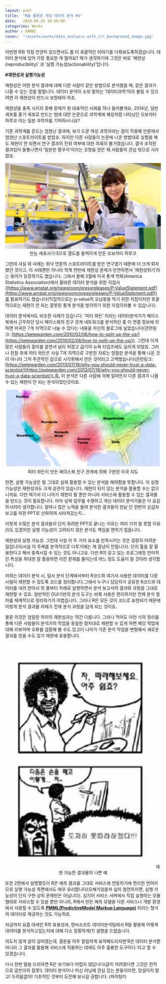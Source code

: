 ```yaml
---
layout: post
title:  "R을 활용한 게임 데이터 분석 #3"
date:   2018-06-28 10:30:00
categories: Works
author : DANBI
cover:  "/assets/works/data_analysis_with_r/r_background_image.jpg"
---
```


이번엔 R와 직접 연관이 있으면서도 좀 더 포괄적인 이야기를 다뤄보도록하겠습니다. 데이터 분석에 있어 가장 중요한 게 뭘까요? 제가 생각하기에 그것은 바로 ‘재현성(reproducibility)’ 과 ‘실행 가능성(actionability)’입니다.

**#재현성과 실행가능성**  

재현성은 어떤 분석 결과에 대해 다른 사람이 같은 방법으로 분석했을 때, 같은 결과가 나올 수 있는 것을 말합니다. 데이터 분석이 소위 말하는 ‘데이터과학’이라 불릴 수 있으려면 이 재현성이 반드시 보장돼야 하죠.

재현성을 충족 시키지 못해 문제가 된 대표적인 사례를 하나 들어볼게요. 2014년, 일반 세포를 줄기 세포로 만드는 법에 대한 논문으로 과학계에 혜성처럼 나타났던 오보카타 하루코 라는 일본 과학자를 기억하시나요?

기존 과학계를 흔드는 엄청난 결과에, 보기 드문 여성 과학자라는 점이 작용해 언론에서 엄청난 스포트라이트를 받았죠. 하지만 다른 사람들이 논문에 나온 방법대로 실험을 해도 재현이 안 되면서 연구 결과의 진위 여부에 대한 의혹이 불거졌습니다. 결국 조작된 결과임이 들통나면서 ‘일본판 황우석’이라는 오명을 얻은 채 사람들의 관심 밖으로 사라졌죠.

  
<p align="center">
<img src="/assets/works/data_analysis_with_r/image_11.png" style="width:6in" />
만능 세포사기극으로 열도를 들썩이게 만든 오보카타 하루코
</p>


그런데 사실 위 사례는 워낙 언론의 스포트라이트를 받은 연구였기 때문에 더 크게 회자됐던 것이고, 이 사례뿐만 아니라 학계 전반에 재현성 문제가 만연하면서 ‘재현성위기’라는 용어가 등장하기도 했습니다. 그래서 올해 3월에 미국 통계 학회(America Statistics Association)에서 올바른 데이터 분석을 위한 지침서([https://www.amstat.org/newsroom/pressreleases/P-ValueStatement.pdf](https://www.amstat.org/newsroom/pressreleases/P-ValueStatement.pdf))를 발표하기도 했습니다(직접적으로는 p-value의 오남용을 막기 위한 지침이지만 포괄적으로는 재현이 안 되는 잘못된 통계 분석을 방지하기 위한 지침이라볼 수 있습니다). 

데이터 분석에서도 비슷한 사례가 있습니다. ‘피터 와든’ 이라는 데이터분석가가 페이스북에서 근무하던 당시 페이스북의 친구 관계 네트워크를 분석하던 중 이 연결 정보에 의하면 미국은 7개 지역으로 나눌 수 있다는 내용을 자신의 블로그에 실었습니다(관련링크:  [https://petewarden.com/2010/02/06/how-to-split-up-the-us/](https://petewarden.com/2010/02/06/how-to-split-up-the-us/)). 그런데 이게 많은 사람들의 흥미를 끌면서 널리 퍼졌고 급기야 뉴욕 타임즈에도 실리게 되었죠. 그러나 한참 후에 피터 와든은 사실 7개 지역으로 구분한 자료는 엄밀한 분석을 통해 나온 것이 아니라 그저 주관적인 감으로 시각화해서 만든 것이라고 고백했습니다(관련링크:  [https://petewarden.com/2013/07/18/why-you-should-never-trust-a-data-scientist/](https://petewarden.com/2013/07/18/why-you-should-never-trust-a-data-scientist/)).즉, 이 분석은 다른 사람에 의해 얼마든지 다른 결과가 나올 수 있는 재현이 안 되는 분석이었던것이죠.

<p align="center">
<img src="/assets/works/data_analysis_with_r/image_12.png" style="width:6in" />
피터 와든이 만든 페이스북 친구 관계에 의해 구분된 미국 지도
</p>

 
한편, 실행 가능성은 말 그대로 실제 활용할 수 있는 분석을 해야함을 뜻합니다. 이 실행 가능성은 재현성과도 크게 상관이 있습니다. 재현이 되지 않는 분석을 활용할 수는 없으니까요. 다만 여기서 더 나아가 재현이 될 뿐만 아니라 서비스에 활용할 수 있는 결과물을 만드는 것이 필요합니다. 아마 실제 업무를 수행하고 계신 데이터 분석가들은 다 공감하시리라 생각합니다. 얼마나 많은 노력을 들여 분석한 결과들이 한낱 단 한번의 상급자 보고를 위한 PPT로 산화하여 사라져갔는지…

이렇게 수많은 분석 결과들이 단지 화려한 PPT로 끝나는 이유는 여러 가지 말 못할 이유(!)도 있겠지만 실행 가능성이 고려되지 않은 분석도 책임을 면하기 힘듭니다.
  
재현성과 실행 가능성. 그런데 사실 이 두 가지 요소를 만족시키는 것은 굉장히 어려운 일입니다(사실 이 주제를 본격적으로 다루기에는 제 깜냥이 안됩니다). 단지 툴을 잘 활용한다고 해서 충족시킬 수 있는 것도 아니고요. 다만 R이 갖고 있는 프로그래밍 언어적인 특성을 최대한 잘 활용하면 이런 문제를 줄이는데 어느 정도 도움이 될 것이라 생각합니다.
  
저희는 데이터 분석 시, 탐사 분석 단계에서부터 R코드와 여기서 사용한 데이터를 다른 사람이 재현할 수 있도록 코드를 정리합니다.그래서 누구나 담당자가 공유한 R코드와 데이터를 내려 받아서 첫 줄부터 차례로 실행하면서 분석 보고서의 결과와 과정을 그대로 재현할 수 있죠. 일반적인 GUI기반의 분석 도구는 비록 사용은 편리하지만 전체 분석 절차를 체계적으로 정리하기가 어렵습니다. 그러나 R은 모든 것이 코드로 표현되기 때문에 이렇게 분석 결과물 자체가 전체 분석 과정을 담게 되는 것이죠.

물론 이것은 엄밀한 의미의 재현성과는 약간 다릅니다. 그러나 적어도 이런 식의 정리를 통해 다른 사람들이 분석가의 작업을 동일한 절차대로 재현할 수 있게 하면 해당 작업에 대해 리뷰하며 오류를 검증해 볼 수도 있고더 나아가 기존 분석 작업을 변형해서 새로운 결과를 얻을 수도 있기 때문에 유용합니다.

<p align="center">
<img src="/assets/works/data_analysis_with_r/image_13.png" style="width:5in" />
재현 가능한 결과물의 나쁜 예
</p>


또한 2편에서 설명했듯이 R은 예측 결과를 그대로 서비스에 연동하기에 편리한 언어이므로 실행 가능성 측면에서도 매우 유리합니다(오해가있을까 싶어 첨언하자면, 실행 가능성이 단지 구현 상의 문제만은 아닙니다). 심지어 서비스 서버에서 직접 실행하는 모듈 형태로 서비스할 수 있을 뿐만 아니라, R에서 만든 예측 모델을 다른 서비스나 개발 환경에서 사용할 수 있도록  [**PMML(PredictiveModel Markup Language)**](https://en.wikipedia.org/wiki/Predictive_Model_Markup_Language) 이라는 형식의 데이터로 제공하는 것도 가능하죠.

지금까지 요즘 대세인 R의 효용성과, 엔씨소프트 데이터분석팀에서 R을 활용해 어떻게 데이터를 분석하고있는지에 대해 다소 장황하게(?) 설명을 드렸습니다.

의도치 않게 글이 길어졌는데, 결론을 아주 깔끔하게 요약해드리자면‘R은 데이터 분석뿐 아니라 그 결과를 활용해 서비스에 적용하는 데에도 아주 훌륭한 도구이다.’라고 할 수 있겠습니다. 

다시 한번 말씀 드리자면 R은 보기보다 어렵지 않답니다(글이 어려웠다면 그것은 전적으로 글쓴이의 잘못!). 데이터 분석이나 머신 러닝에 관심 있는 분들이라면, 망설이지 말고! 두려움없이! 기초적인 것부터 도전해 보시길 권합니다. (파이팅!!)